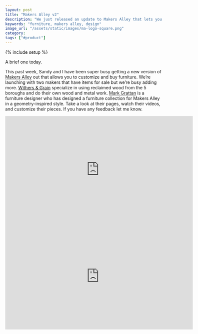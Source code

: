 ```yaml
---
layout: post
title: "Makers Alley v2"
description: "We just released an update to Makers Alley that lets you buy pieces."
keywords: "furniture, makers alley, design"
image_url: "/assets/static/images/ma-logo-square.png"
category:
tags: ["#product"]
---
```

{% include setup %}

<amp-img src="{{ IMG_PATH }}ma-logo-square.png" alt="Makers Alley" style="float:right;" width="200" height="200" layout="responsive"></amp-img>

A brief one today.

This past week, Sandy and I have been super busy getting a new version of <a href="https://makersalley.com/" target="_blank">Makers Alley</a> out that allows you to customize and buy furniture. We’re launching with two makers that have items for sale but we’re busy adding more. <a href="https://makersalley.com/maker/withers-and-grain/" target="_blank">Withers &amp; Grain</a> specialize in using reclaimed wood from the 5 boroughs and do their own wood and metal work. <a href="https://makersalley.com/maker/mark-grattan-design-and-build/" target="_blank">Mark Grattan</a> is a furniture designer who has designed a furniture collection for Makers Alley in a geometry-inspired style. Take a look at their pages, watch their videos, and customize their pieces. If you have any feedback let me know.

<iframe src="http://player.vimeo.com/video/60489360" width="600" height="340" frameborder="0">&nbsp;</iframe>

<iframe src="http://player.vimeo.com/video/60490611" width="600" height="340" frameborder="0">&nbsp;</iframe>
